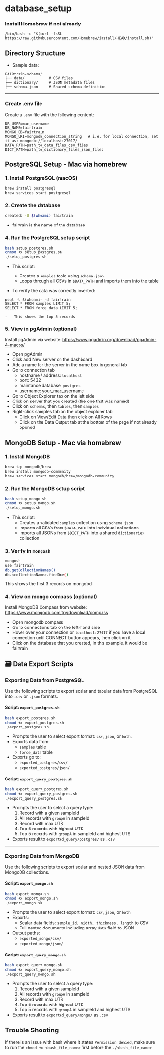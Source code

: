 # database_setup

### Install Homebrew if not already
```
/bin/bash -c "$(curl -fsSL https://raw.githubusercontent.com/Homebrew/install/HEAD/install.sh)"
```

## Directory Structure
- Sample data:
```
FAIRtrain-schema/
├── data/           # CSV files
├── dictionary/     # JSON metadata files
├── schema.json     # Shared schema definition
```

---

### Create .env file
Create a `.env` file with the following content:
```env
DB_USER=mac_username
DB_NAME=fairtrain
MONGO_DB=fairtrain
MONGO_URI=mongodb_connection_string   # i.e. for local connection, set it as: mongodb://localhost:27017/ 
DATA_PATH=path_to_data_files_csv_files
DICT_PATH=path_to_dictionary_files_json_files
```


## PostgreSQL Setup - Mac via homebrew

### 1. Install PostgreSQL (macOS)
```bash
brew install postgresql
brew services start postgresql
```

### 2. Create the database
```bash
createdb -U $(whoami) fairtrain 
```
- fairtrain is the name of the database

### 4. Run the PostgreSQL setup script
```bash
bash setup_postgres.sh
chmod +x setup_postgres.sh
./setup_postgres.sh
```

- This script:
  - Creates a `samples` table using `schema.json`
  - Loops through all CSVs in `$DATA_PATH` and imports them into the table

- To verify the data was correctly inserted:
```
psql -U $(whoami) -d fairtrain
SELECT * FROM samples LIMIT 5;
SELECT * FROM force_data LIMIT 5;
```
    -   This shows the top 5 records

### 5. View in pgAdmin (optional)
Install pgAdmin via website: https://www.pgadmin.org/download/pgadmin-4-macos/

- Open pgAdmin
- Click add New server on the dashboard
- Add a name for the server in the name box in general tab
- Go to connection tab
    - hostname / address: `localhost`
    - port: 5432
    - maintance database: `postgres`
    - username: your_mac_username 
- Go to Object Explorer tab on the left side
- Click on server that you created (the one that was named)
- Click on `schemas`, then `tables`, then `samples`
- Right-click samples tab on the object explorer tab
    - Click on View/Edit Data then click on All Rows
    - Click on the Data Output tab at the bottom of the page if not already opened


## MongoDB Setup - Mac via homebrew

### 1. Install MongoDB
```bash
brew tap mongodb/brew
brew install mongodb-community
brew services start mongodb/brew/mongodb-community
```

### 2. Run the MongoDB setup script
```bash
bash setup_mongo.sh
chmod +x setup_mongo.sh
./setup_mongo.sh
```

- This script:
  - Creates a validated `samples` collection using `schema.json`
  - Imports all CSVs from `$DATA_PATH` into individual collections
  - Imports all JSONs from `$DICT_PATH` into a shared `dictionaries` collection

### 3. Verify in `mongosh`
```bash
mongosh
use fairtrain
db.getCollectionNames()
db.<collectionName>.findOne()
```
This shows the first 3 records on mongobd

### 4. View on mongo compass (optional)
Install MongoDB Compass from website: https://www.mongodb.com/try/download/compass

- Open mongodb compass
- Go to connections tab on the left-hand side
- Hover over your connection or `localhost:27017` if you have a local connection until CONNECT button appears, then click on it
- Click on the database that you created, in this example, it would be fairtrain

## 🗃️ Data Export Scripts

### Exporting Data from PostgreSQL

Use the following scripts to export scalar and tabular data from PostgreSQL into `.csv` or `.json` formats.

#### Script: `export_postgres.sh`

```bash
bash export_postgres.sh
chmod +x export_postgres.sh
./export_postgres.sh
```

- Prompts the user to select export format: `csv`, `json`, or `both`.
- Exports data from:
  - `samples` table
  - `force_data` table
- Exports go to:
  - `exported_postgres/csv/`
  - `exported_postgres/json/`

#### Script: `export_query_postgres.sh`

```bash
bash export_query_postgres.sh
chmod +x export_query_postgres.sh
./export_query_postgres.sh
```

- Prompts the user to select a query type:
  1. Record with a given sampleId
  2. All records with `groupA` in sampleId
  3. Record with max UTS
  4. Top 5 records with highest UTS
  5. Top 5 records with `groupA` in sampleId and highest UTS
- Exports result to `exported_query/postgres/` as `.csv`

---

### Exporting Data from MongoDB

Use the following scripts to export scalar and nested JSON data from MongoDB collections.

#### Script: `export_mongo.sh`

```bash
bash export_mongo.sh
chmod +x export_mongo.sh
./export_mongo.sh
```

- Prompts the user to select export format: `csv`, `json`, or `both`
- Exports:
  - Scalar data fields: `sample_id, width, thickness, length` to CSV
  - Full nested documents including array `data` field to JSON
- Output paths:
  - `exported_mongo/csv/`
  - `exported_mongo/json/`

#### Script: `export_query_mongo.sh`

```bash
bash export_query_mongo.sh
chmod +x export_query_mongo.sh
./export_query_mongo.sh
```

- Prompts the user to select a query type:
  1. Record with a given sampleId
  2. All records with `groupA` in sampleId
  3. Record with max UTS
  4. Top 5 records with highest UTS
  5. Top 5 records with `groupA` in sampleId and highest UTS
- Exports result to `exported_query/mongo/` as `.csv`

## Trouble Shooting
If there is an issue with bash where it states ```Permission denied```, make sure to run the ```chmod +x <bash_file_name>``` first before the ```./<bash_file_name>```